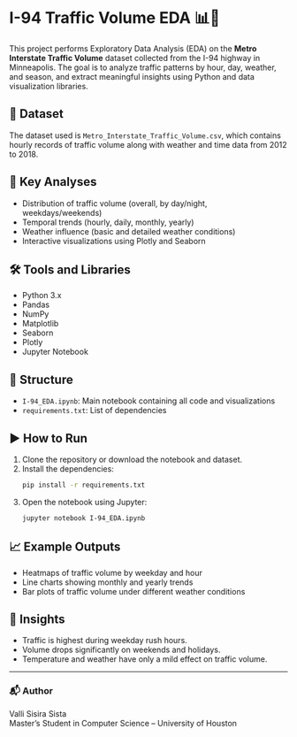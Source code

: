 # I-94 Traffic Volume EDA 📊🚗

This project performs Exploratory Data Analysis (EDA) on the **Metro Interstate Traffic Volume** dataset collected from the I-94 highway in Minneapolis. The goal is to analyze traffic patterns by hour, day, weather, and season, and extract meaningful insights using Python and data visualization libraries.

## 📁 Dataset
The dataset used is `Metro_Interstate_Traffic_Volume.csv`, which contains hourly records of traffic volume along with weather and time data from 2012 to 2018.

## 📌 Key Analyses
- Distribution of traffic volume (overall, by day/night, weekdays/weekends)
- Temporal trends (hourly, daily, monthly, yearly)
- Weather influence (basic and detailed weather conditions)
- Interactive visualizations using Plotly and Seaborn

## 🛠️ Tools and Libraries
- Python 3.x
- Pandas
- NumPy
- Matplotlib
- Seaborn
- Plotly
- Jupyter Notebook

## 📂 Structure
- `I-94_EDA.ipynb`: Main notebook containing all code and visualizations
- `requirements.txt`: List of dependencies

## ▶️ How to Run
1. Clone the repository or download the notebook and dataset.
2. Install the dependencies:  
   ```bash
   pip install -r requirements.txt
   ```
3. Open the notebook using Jupyter:
   ```bash
   jupyter notebook I-94_EDA.ipynb
   ```

## 📈 Example Outputs
- Heatmaps of traffic volume by weekday and hour
- Line charts showing monthly and yearly trends
- Bar plots of traffic volume under different weather conditions

## 🧠 Insights
- Traffic is highest during weekday rush hours.
- Volume drops significantly on weekends and holidays.
- Temperature and weather have only a mild effect on traffic volume.

---

### 📬 Author
Valli Sisira Sista  
Master’s Student in Computer Science – University of Houston
